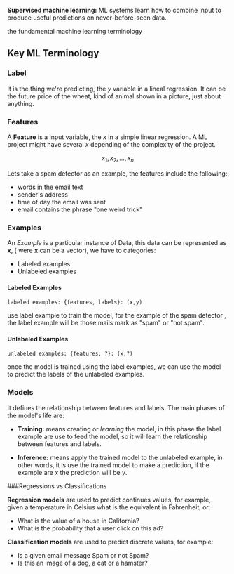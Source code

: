 **Supervised machine learning:** ML systems learn how to combine input to produce useful predictions on never-before-seen data.

the fundamental machine learning terminology

## Key ML Terminology

### Label

It is the thing we're predicting, the $y$ variable in a lineal regression. It can be the future price of the wheat, kind of animal shown in a picture, just about anything.

### Features

A **Feature** is a input variable, the $x$ in a simple linear regression. A ML project might have several $x$ depending of the complexity of the project.

$$
x_1, x_2,...,x_n
$$

Lets take a spam detector as an example, the features include the following: 

* words in the email text
* sender's address
* time of day the email was sent
* email contains the phrase "one weird trick"

### Examples 

An _Example_  is a particular instance of Data, this data can be represented as **x**, ( were **x** can be a vector), we have to categories:

* Labeled examples
* Unlabeled examples

#### Labeled Examples

`labeled examples: {features, labels}: (x,y)`

use label example to train the model, for the example of the spam detector , the label example will be those mails mark as "spam" or "not spam".

#### Unlabeled Examples

`unlabeled examples: {features, ?}: (x,?)`

once the model is trained using the label examples, we can use the model to predict the labels of the unlabeled examples.

### Models

It defines the relationship between features and labels. The main phases of the model's life are:

* **Training:** means creating or _learning_ the model, in this phase the label example are use to feed the model, so it  will learn the relationship between features and labels.

* **Inference:** means apply the trained model to the unlabeled example,  in other words, it is use the trained model to make a prediction, if the example are $x$ the prediction will be $y$.

###Regressions vs Classifications

**Regression models** are used to predict continues values, for example, given a temperature in Celsius what is the equivalent in Fahrenheit, or:

* What is the value of a house in California?
* What is the probability that a  user click on this ad?

**Classification models** are used to predict discrete values, for example:

* Is a given email message Spam or not Spam?
* Is this an image of a dog, a cat or a hamster?

